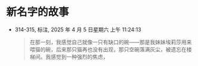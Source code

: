 # 新名字的故事


-   314-315, 标注, 2025 年 4 月 5 日星期六 上午 11:24:13

    > 在那一刻，我感觉自己就像一只有缺口的碗——那是我妹妹埃莉莎用来喂猫的碗，后来那只猫再也没有出现，那只空碗落满灰尘，被遗忘在楼梯间。我感觉到一种强烈的焦虑，

